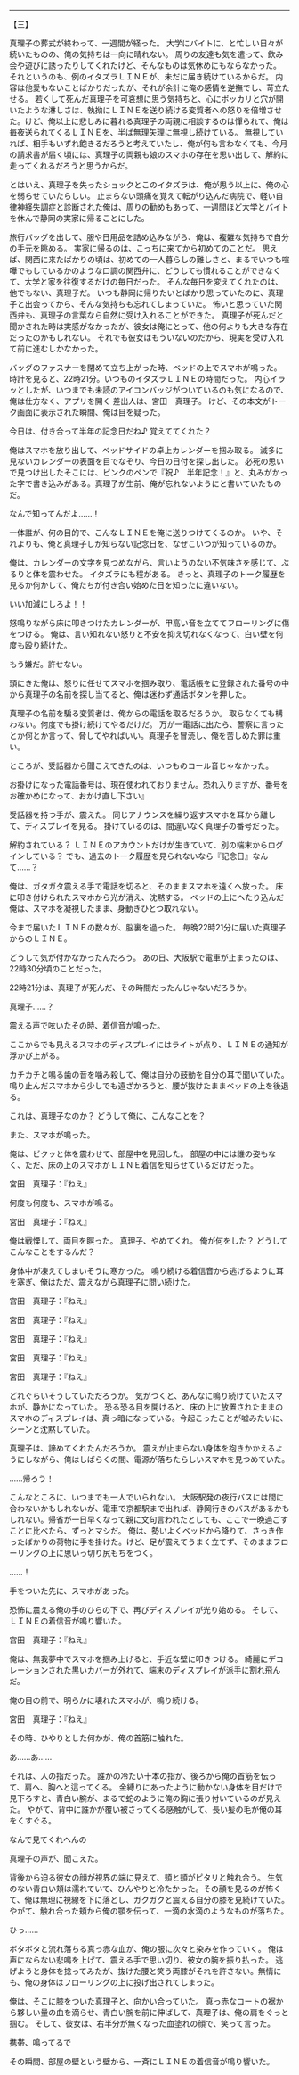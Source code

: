 <hr class="page" />
【三】

真理子の葬式が終わって、一週間が経った。
大学にバイトに、と忙しい日々が続いたものの、俺の気持ちは一向に晴れない。
周りの友達も気を遣って、飲み会や遊びに誘ったりしてくれたけど、そんなものは気休めにもならなかった。
それというのも、例のイタズラＬＩＮＥが、未だに届き続けているからだ。
内容は他愛もないことばかりだったが、それが余計に俺の感情を逆撫でし、苛立たせる。
若くして死んだ真理子を可哀想に思う気持ちと、心にポッカリと穴が開いたような淋しさは、執拗にＬＩＮＥを送り続ける変質者への怒りを倍増させた。けど、俺以上に悲しみに暮れる真理子の両親に相談するのは憚られて、俺は毎夜送られてくるＬＩＮＥを、半ば無理矢理に無視し続けている。
無視していれば、相手もいずれ飽きるだろうと考えていたし、俺が何も言わなくても、今月の請求書が届く頃には、真理子の両親も娘のスマホの存在を思い出して、解約に走ってくれるだろうと思うからだ。

とはいえ、真理子を失ったショックとこのイタズラは、俺が思う以上に、俺の心を弱らせていたらしい。
止まらない頭痛を覚えて転がり込んだ病院で、軽い自律神経失調症と診断された俺は、周りの勧めもあって、一週間ほど大学とバイトを休んで静岡の実家に帰ることにした。

旅行バッグを出して、服や日用品を詰め込みながら、俺は、複雑な気持ちで自分の手元を眺める。
実家に帰るのは、こっちに来てから初めてのことだ。
思えば、関西に来たばかりの頃は、初めての一人暮らしの難しさと、まるでいつも喧嘩でもしているかのような口調の関西弁に、どうしても慣れることができなくて、大学と家を往復するだけの毎日だった。
そんな毎日を変えてくれたのは、他でもない、真理子だ。
いつも静岡に帰りたいとばかり思っていたのに、真理子と出会ってから、そんな気持ちも忘れてしまっていた。
怖いと思っていた関西弁も、真理子の言葉なら自然に受け入れることができた。
真理子が死んだと聞かされた時は実感がなかったが、彼女は俺にとって、他の何よりも大きな存在だったのかもしれない。
それでも彼女はもういないのだから、現実を受け入れて前に進むしかなかった。

バッグのファスナーを閉めて立ち上がった時、ベッドの上でスマホが鳴った。
時計を見ると、<span class="ty">22</span>時<span class="ty">21</span>分。いつものイタズラＬＩＮＥの時間だった。
内心イラッとしたが、いつまでも未読のアイコンバッジがついているのも気になるので、俺は仕方なく、アプリを開く
差出人は、宮田　真理子。
けど、その本文がトーク画面に表示された瞬間、俺は目を疑った。



今日は、付き合って半年の記念日だね♪
覚えててくれた？



俺はスマホを放り出して、ベッドサイドの卓上カレンダーを掴み取る。
滅多に見ないカレンダーの表面を目でなぞり、今日の日付を探し出した。
必死の思いで見つけ出したそこには、ピンクのペンで『祝♪　半年記念！』と、丸みがかった字で書き込みがある。真理子が生前、俺が忘れないようにと書いていたものだ。

なんで知ってんだよ……！

一体誰が、何の目的で、こんなＬＩＮＥを俺に送りつけてくるのか。
いや、それよりも、俺と真理子しか知らない記念日を、なぜこいつが知っているのか。

俺は、カレンダーの文字を見つめながら、言いようのない不気味さを感じて、ぶるりと体を震わせた。
イタズラにも程がある。
きっと、真理子のトーク履歴を見るか何かして、俺たちが付き合い始めた日を知ったに違いない。


いい加減にしろよ！！


怒鳴りながら床に叩きつけたカレンダーが、甲高い音を立ててフローリングに傷をつける。
俺は、言い知れない怒りと不安を抑え切れなくなって、白い壁を何度も殴り続けた。

もう嫌だ。許せない。

頭にきた俺は、怒りに任せてスマホを掴み取り、電話帳をに登録された番号の中から真理子の名前を探し当てると、俺は迷わず通話ボタンを押した。

真理子の名前を騙る変質者は、俺からの電話を取るだろうか。
取らなくても構わない。何度でも掛け続けてやるだけだ。
万が一電話に出たら、警察に言ったとか何とか言って、脅してやればいい。真理子を冒涜し、俺を苦しめた罪は重い。

ところが、受話器から聞こえてきたのは、いつものコール音じゃなかった。

お掛けになった電話番号は、現在使われておりません。恐れ入りますが、番号をお確かめになって、おかけ直し下さい』

受話器を持つ手が、震えた。
同じアナウンスを繰り返すスマホを耳から離して、ディスプレイを見る。
掛けているのは、間違いなく真理子の番号だった。

解約されている？
ＬＩＮＥのアカウントだけが生きていて、別の端末からログインしている？
でも、過去のトーク履歴を見られないなら『記念日』なんて……？

俺は、ガタガタ震える手で電話を切ると、そのままスマホを遠くへ放った。
床に叩き付けられたスマホから光が消え、沈黙する。
ベッドの上にへたり込んだ俺は、スマホを凝視したまま、身動きひとつ取れない。

今まで届いたＬＩＮＥの数々が、脳裏を過った。
毎晩<span class="ty">22</span>時<span class="ty">21</span>分に届いた真理子からのＬＩＮＥ。

どうして気が付かなかったんだろう。
あの日、大阪駅で電車が止まったのは、<span class="ty">22</span>時<span class="ty">30</span>分頃のことだった。

<span class="ty">22</span>時<span class="ty">21</span>分は、真理子が死んだ、その時間だったんじゃないだろうか。


真理子……？


震える声で呟いたその時、着信音が鳴った。

ここからでも見えるスマホのディスプレイにはライトが点り、ＬＩＮＥの通知が浮かび上がる。

カチカチと鳴る歯の音を噛み殺して、俺は自分の鼓動を自分の耳で聞いていた。
鳴り止んだスマホから少しでも遠ざかろうと、腰が抜けたままベッドの上を後退る。

これは、真理子なのか？
どうして俺に、こんなことを？

また、スマホが鳴った。

俺は、ビクッと体を震わせて、部屋中を見回した。
部屋の中には誰の姿もなく、ただ、床の上のスマホがＬＩＮＥ着信を知らせているだけだった。

宮田　真理子：『ねえ』

何度も何度も、スマホが鳴る。

宮田　真理子：『ねえ』

俺は戦慄して、両目を瞑った。
真理子、やめてくれ。
俺が何をした？
どうしてこんなことをするんだ？

身体中が凍えてしまいそうに寒かった。
鳴り続ける着信音から逃げるように耳を塞ぎ、俺はただ、震えながら真理子に問い続けた。



宮田　真理子：『ねえ』

宮田　真理子：『ねえ』

宮田　真理子：『ねえ』

宮田　真理子：『ねえ』

宮田　真理子：『ねえ』



どれぐらいそうしていただろうか。
気がつくと、あんなに鳴り続けていたスマホが、静かになっていた。
恐る恐る目を開けると、床の上に放置されたままのスマホのディスプレイは、真っ暗になっている。今起こったことが嘘みたいに、シーンと沈黙していた。

真理子は、諦めてくれたんだろうか。
震えが止まらない身体を抱きかかえるようにしながら、俺はしばらくの間、電源が落ちたらしいスマホを見つめていた。


……帰ろう！


こんなところに、いつまでも一人でいられない。
大阪駅発の夜行バスには間に合わないかもしれないが、電車で京都駅まで出れば、静岡行きのバスがあるかもしれない。帰省が一日早くなって親に文句言われたとしても、ここで一晩過ごすことに比べたら、ずっとマシだ。
俺は、勢いよくベッドから降りて、さっき作ったばかりの荷物に手を掛けた。けど、足が震えてうまく立てず、そのままフローリングの上に思いっ切り尻もちをつく。


……！

手をついた先に、スマホがあった。　

恐怖に震える俺の手のひらの下で、再びディスプレイが光り始める。
そして、ＬＩＮＥの着信音が鳴り響いた。


宮田　真理子：『ねえ』


俺は、無我夢中でスマホを掴み上げると、手近な壁に叩きつける。
綺麗にデコレーションされた黒いカバーが外れて、端末のディスプレイが派手に割れ飛んだ。

俺の目の前で、明らかに壊れたスマホが、鳴り続ける。

宮田　真理子：『ねえ』

その時、ひやりとした何かが、俺の首筋に触れた。


あ……あ……

それは、人の指だった。
誰かの冷たい十本の指が、後ろから俺の首筋を伝って、肩へ、胸へと這ってくる。
金縛りにあったように動かない身体を目だけで見下ろすと、青白い腕が、まるで蛇のように俺の胸に張り付いているのが見えた。
やがて、背中に誰かが覆い被さってくる感触がして、長い髪の毛が俺の耳をくすぐる。



なんで見てくれへんの



真理子の声が、聞こえた。

背後から迫る彼女の顔が視界の端に見えて、頬と頬がピタリと触れ合う。
生気のない青白い頬は濡れていて、ひんやりと冷たかった。その顔を見るのが怖くて、俺は無理に視線を下に落とし、ガクガクと震える自分の膝を見続けていた。
やがて、触れ合った頬から俺の顎を伝って、一滴の水滴のようなものが落ちた。


ひっ……


ボタボタと流れ落ちる真っ赤な血が、俺の服に次々と染みを作っていく。
俺は声にならない悲鳴を上げて、震える手で思い切り、彼女の腕を振り払った。
逃げようと身体を捻ってみたが、抜けた腰と笑う両膝がそれを許さない。無情にも、俺の身体はフローリングの上に投げ出されてしまった。

俺は、そこに膝をついた真理子と、向かい合っていた。
真っ赤なコートの裾から夥しい量の血を滴らせ、青白い腕を前に伸ばして、真理子は、俺の肩をぐっと掴む。
そして、彼女は、右半分が無くなった血塗れの顔で、笑って言った。


携帯、鳴ってるで



その瞬間、部屋の壁という壁から、一斉にＬＩＮＥの着信音が鳴り響いた。


